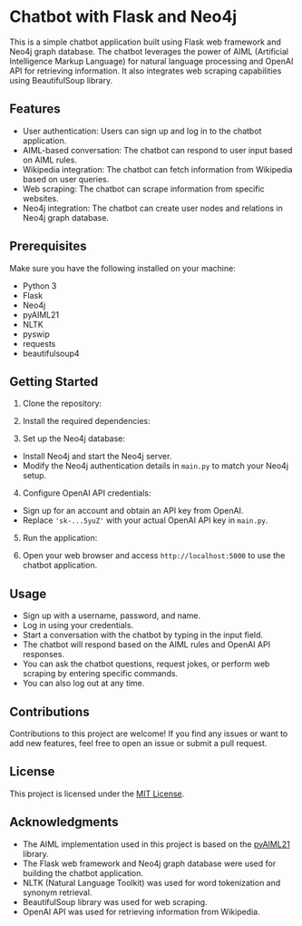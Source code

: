 # Chatbot with Flask and Neo4j

This is a simple chatbot application built using Flask web framework and Neo4j graph database. The chatbot leverages the power of AIML (Artificial Intelligence Markup Language) for natural language processing and OpenAI API for retrieving information. It also integrates web scraping capabilities using BeautifulSoup library.

## Features

- User authentication: Users can sign up and log in to the chatbot application.
- AIML-based conversation: The chatbot can respond to user input based on AIML rules.
- Wikipedia integration: The chatbot can fetch information from Wikipedia based on user queries.
- Web scraping: The chatbot can scrape information from specific websites.
- Neo4j integration: The chatbot can create user nodes and relations in Neo4j graph database.

## Prerequisites

Make sure you have the following installed on your machine:

- Python 3
- Flask
- Neo4j
- pyAIML21
- NLTK
- pyswip
- requests
- beautifulsoup4

## Getting Started

1. Clone the repository:


2. Install the required dependencies:


3. Set up the Neo4j database:
- Install Neo4j and start the Neo4j server.
- Modify the Neo4j authentication details in `main.py` to match your Neo4j setup.

4. Configure OpenAI API credentials:
- Sign up for an account and obtain an API key from OpenAI.
- Replace `'sk-...5yuZ'` with your actual OpenAI API key in `main.py`.

5. Run the application:


6. Open your web browser and access `http://localhost:5000` to use the chatbot application.

## Usage

- Sign up with a username, password, and name.
- Log in using your credentials.
- Start a conversation with the chatbot by typing in the input field.
- The chatbot will respond based on the AIML rules and OpenAI API responses.
- You can ask the chatbot questions, request jokes, or perform web scraping by entering specific commands.
- You can also log out at any time.

## Contributions

Contributions to this project are welcome! If you find any issues or want to add new features, feel free to open an issue or submit a pull request.

## License

This project is licensed under the [MIT License](LICENSE).

## Acknowledgments

- The AIML implementation used in this project is based on the [pyAIML21](https://github.com/datenhahn/pyAIML21) library.
- The Flask web framework and Neo4j graph database were used for building the chatbot application.
- NLTK (Natural Language Toolkit) was used for word tokenization and synonym retrieval.
- BeautifulSoup library was used for web scraping.
- OpenAI API was used for retrieving information from Wikipedia.

